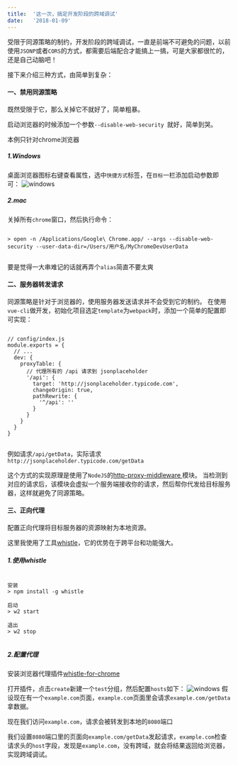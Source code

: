 ```yaml
---
title:  '这一次，搞定开发阶段的跨域调试'
date:   '2018-01-09'
---
```


受限于同源策略的制约，开发阶段的跨域调试，一直是前端不可避免的问题，以前使用`JSONP`或者`CORS`的方式，都需要后端配合才能搞上一搞，可是大家都很忙的，还是自己动脑吧！

接下来介绍三种方式，由简单到复杂：

#### 一、禁用同源策略
既然受限于它，那么关掉它不就好了，简单粗暴。

启动浏览器的时候添加一个参数`--disable-web-security `就好，简单到哭。

本例只针对chrome浏览器
##### 1.Windows

桌面浏览器图标右键查看属性，选中`快捷方式`标签，在`目标`一栏添加启动参数即可：
![windows](/images/20180109/windows.png)

##### 2.mac

关掉所有`chrome`窗口，然后执行命令：
<pre class="language-bash"><code>
> open -n /Applications/Google\ Chrome.app/ --args --disable-web-security --user-data-dir=/Users/用户名/MyChromeDevUserData
    </code></pre>

要是觉得一大串难记的话就再弄个`alias`简直不要太爽

#### 二、服务器转发请求
同源策略是针对于浏览器的，使用服务器发送请求并不会受到它的制约。
在使用`vue-cli`做开发，初始化项目选定`template`为`webpack`时，添加一个简单的配置即可实现：
<pre class="language-javascript">
<code>
// config/index.js
module.exports = {
  // ...
  dev: {
    proxyTable: {
      // 代理所有的 /api 请求到 jsonplaceholder
      '/api': {
        target: 'http://jsonplaceholder.typicode.com',
        changeOrigin: true,
        pathRewrite: {
          '^/api': ''
        }
      }
    }
  }
}
    </code></pre>

例如请求`/api/getData`，实际请求`http://jsonplaceholder.typicode.com/getData`

这个方式的实现原理是使用了`NodeJS`的[http-proxy-middleware ](https://github.com/chimurai/http-proxy-middleware)模块。
当检测到对应的请求后，该模块会虚拟一个服务端接收你的请求，然后帮你代发给目标服务器，这样就避免了同源策略。

#### 三、正向代理
配置正向代理将目标服务器的资源映射为本地资源。

这里我使用了工具[whistle](https://github.com/avwo/whistle)，它的优势在于跨平台和功能强大。

##### 1.使用whistle
<pre class="language-bash">
<code>
安装
> npm install -g whistle

启动
> w2 start

退出
> w2 stop
    </code></pre>

##### 2.配置代理
安装浏览器代理插件[whistle-for-chrome](https://chrome.google.com/webstore/category/extensions)

打开插件，点击`create`新建一个`test`分组，然后配置`hosts`如下：
![windows](/images/20180109/whistle.png)
假设现在有一个`example.com`页面，`example.com`页面里会请求`example.com/getData`拿数据。

现在我们访问`example.com`，请求会被转发到本地的`8080`端口

我们设置`8080`端口里的页面向`example.com/getData`发起请求，`example.com`检查请求头的`host`字段，发现是`example.com`，没有跨域，就会将结果返回给浏览器，实现跨域调试。
